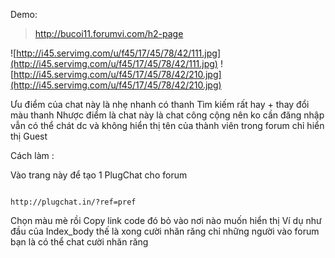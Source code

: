 Demo:

> http://bucoi11.forumvi.com/h2-page


![http://i45.servimg.com/u/f45/17/45/78/42/111.jpg](http://i45.servimg.com/u/f45/17/45/78/42/111.jpg)
![http://i45.servimg.com/u/f45/17/45/78/42/210.jpg](http://i45.servimg.com/u/f45/17/45/78/42/210.jpg)



Ưu điểm của chat này là nhẹ nhanh có thanh Tìm kiếm rất hay + thay đổi màu thanh
Nhược điểm là chat này là chat công cộng nên ko cần đăng nhập vẫn có thể chát dc và không hiển thị tên của thành viên trong forum chỉ hiển thị Guest

Cách làm :


Vào trang này để tạo 1 PlugChat cho forum

```

http://plugchat.in/?ref=pref

```
Chọn màu mè rồi Copy link code đó
bỏ vào nơi nào muốn hiển thị Ví dụ như đầu của Index\_body
thế là xong cười nhăn răng chỉ những người vào forum bạn là có thể chat cười nhăn răng